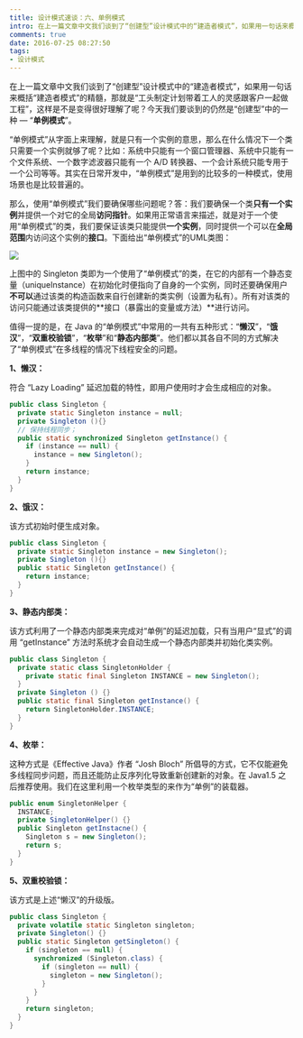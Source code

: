 ```yaml
---
title: 设计模式速谈：六、单例模式
intro: 在上一篇文章中文我们谈到了“创建型”设计模式中的“建造者模式”，如果用一句话来概括“建造者模式”的精髓，那就是“工头制定计划带着工人的灵感跟客户一起做工程”，这样是不是变得很好理解了呢？今天我们要谈到的仍然是“创建型”中的一种 — “单例模式”。
comments: true
date: 2016-07-25 08:27:50
tags:
- 设计模式 
---
```


在上一篇文章中文我们谈到了“创建型”设计模式中的“建造者模式”，如果用一句话来概括“建造者模式”的精髓，那就是“工头制定计划带着工人的灵感跟客户一起做工程”，这样是不是变得很好理解了呢？今天我们要谈到的仍然是“创建型”中的一种 — “**单例模式**”。

“单例模式”从字面上来理解，就是只有一个实例的意思，那么在什么情况下一个类只需要一个实例就够了呢？比如：系统中只能有一个窗口管理器、系统中只能有一个文件系统、一个数字滤波器只能有一个 A/D 转换器、一个会计系统只能专用于一个公司等等。其实在日常开发中，“单例模式”是用到的比较多的一种模式，使用场景也是比较普遍的。

那么，使用“单例模式”我们要确保哪些问题呢？答：我们要确保一个类**只有一个实例**并提供一个对它的全局**访问指针**。如果用正常语言来描述，就是对于一个使用“单例模式”的类，我们要保证该类只能提供**一个实例**，同时提供一个可以在**全局范围**内访问这个实例的**接口**。下面给出“单例模式”的UML类图：

![](1.png)

上图中的 Singleton 类即为一个使用了“单例模式”的类，在它的内部有一个静态变量（uniqueInstance）在初始化时便指向了自身的一个实例，同时还要确保用户**不可以**通过该类的构造函数来自行创建新的类实例（设置为私有）。所有对该类的访问只能通过该类提供的**接口（暴露出的变量或方法）**进行访问。

值得一提的是，在 Java 的“单例模式”中常用的一共有五种形式：“**懒汉**”，“**饿汉**”，“**双重校验锁**”，“**枚举**”和“**静态内部类**”。他们都以其各自不同的方式解决了“单例模式”在多线程的情况下线程安全的问题。

**1、懒汉：**

符合 “Lazy Loading” 延迟加载的特性，即用户使用时才会生成相应的对象。


```java
public class Singleton {  
  private static Singleton instance = null;  
  private Singleton (){}  
  // 保持线程同步；
  public static synchronized Singleton getInstance() {  
    if (instance == null) {  
      instance = new Singleton();  
    }  
    return instance;  
  }  
}  
```

**2、饿汉：**

该方式初始时便生成对象。


```java
public class Singleton {  
  private static Singleton instance = new Singleton();  
  private Singleton (){}  
  public static Singleton getInstance() {  
    return instance;  
  }  
}   
```

**3、静态内部类：**

该方式利用了一个静态内部类来完成对“单例”的延迟加载，只有当用户“显式”的调用 “getInstance” 方法时系统才会自动生成一个静态内部类并初始化类实例。


```java
public class Singleton {  
  private static class SingletonHolder {  
    private static final Singleton INSTANCE = new Singleton();  
  }  
  private Singleton () {}  
  public static final Singleton getInstance() {  
    return SingletonHolder.INSTANCE;  
  }  
}   
```

**4、枚举：**

这种方式是《Effective Java》作者 “Josh Bloch” 所倡导的方式，它不仅能避免多线程同步问题，而且还能防止反序列化导致重新创建新的对象。在 Java1.5 之后推荐使用。我们在这里利用一个枚举类型的来作为“单例”的装载器。


```java
public enum SingletonHelper {  
  INSTANCE;  
  private SingletonHelper() {}  
  public Singleton getInstacne() {
    Singleton s = new Singleton();
    return s;
  }
}  
```

**5、双重校验锁：**

该方式是上述“懒汉”的升级版。


```java
public class Singleton {  
  private volatile static Singleton singleton;  
  private Singleton() {}  
  public static Singleton getSingleton() {  
    if (singleton == null) {  
      synchronized (Singleton.class) {  
        if (singleton == null) {  
          singleton = new Singleton();  
        }  
      }  
    }  
    return singleton;  
  }  
}  
```

